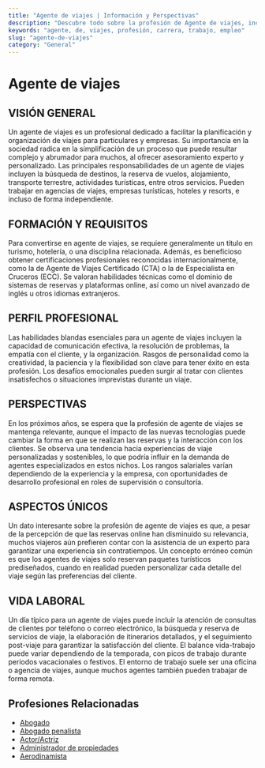 ```yaml
---
title: "Agente de viajes | Información y Perspectivas"
description: "Descubre todo sobre la profesión de Agente de viajes, incluyendo responsabilidades, requisitos y oportunidades."
keywords: "agente, de, viajes, profesión, carrera, trabajo, empleo"
slug: "agente-de-viajes"
category: "General"
---
```


# Agente de viajes

## VISIÓN GENERAL

Un agente de viajes es un profesional dedicado a facilitar la planificación y organización de viajes para particulares y empresas. Su importancia en la sociedad radica en la simplificación de un proceso que puede resultar complejo y abrumador para muchos, al ofrecer asesoramiento experto y personalizado. Las principales responsabilidades de un agente de viajes incluyen la búsqueda de destinos, la reserva de vuelos, alojamiento, transporte terrestre, actividades turísticas, entre otros servicios. Pueden trabajar en agencias de viajes, empresas turísticas, hoteles y resorts, e incluso de forma independiente.

## FORMACIÓN Y REQUISITOS

Para convertirse en agente de viajes, se requiere generalmente un título en turismo, hotelería, o una disciplina relacionada. Además, es beneficioso obtener certificaciones profesionales reconocidas internacionalmente, como la de Agente de Viajes Certificado (CTA) o la de Especialista en Cruceros (ECC). Se valoran habilidades técnicas como el dominio de sistemas de reservas y plataformas online, así como un nivel avanzado de inglés u otros idiomas extranjeros.

## PERFIL PROFESIONAL

Las habilidades blandas esenciales para un agente de viajes incluyen la capacidad de comunicación efectiva, la resolución de problemas, la empatía con el cliente, y la organización. Rasgos de personalidad como la creatividad, la paciencia y la flexibilidad son clave para tener éxito en esta profesión. Los desafíos emocionales pueden surgir al tratar con clientes insatisfechos o situaciones imprevistas durante un viaje.

## PERSPECTIVAS

En los próximos años, se espera que la profesión de agente de viajes se mantenga relevante, aunque el impacto de las nuevas tecnologías puede cambiar la forma en que se realizan las reservas y la interacción con los clientes. Se observa una tendencia hacia experiencias de viaje personalizadas y sostenibles, lo que podría influir en la demanda de agentes especializados en estos nichos. Los rangos salariales varían dependiendo de la experiencia y la empresa, con oportunidades de desarrollo profesional en roles de supervisión o consultoría.

## ASPECTOS ÚNICOS

Un dato interesante sobre la profesión de agente de viajes es que, a pesar de la percepción de que las reservas online han disminuido su relevancia, muchos viajeros aún prefieren contar con la asistencia de un experto para garantizar una experiencia sin contratiempos. Un concepto erróneo común es que los agentes de viajes solo reservan paquetes turísticos prediseñados, cuando en realidad pueden personalizar cada detalle del viaje según las preferencias del cliente.

## VIDA LABORAL

Un día típico para un agente de viajes puede incluir la atención de consultas de clientes por teléfono o correo electrónico, la búsqueda y reserva de servicios de viaje, la elaboración de itinerarios detallados, y el seguimiento post-viaje para garantizar la satisfacción del cliente. El balance vida-trabajo puede variar dependiendo de la temporada, con picos de trabajo durante periodos vacacionales o festivos. El entorno de trabajo suele ser una oficina o agencia de viajes, aunque muchos agentes también pueden trabajar de forma remota.
## Profesiones Relacionadas

- [Abogado](/profesiones/abogado/)
- [Abogado penalista](/profesiones/abogado-penalista/)
- [Actor/Actriz](/profesiones/actor-actriz/)
- [Administrador de propiedades](/profesiones/administrador-de-propiedades/)
- [Aerodinamista](/profesiones/aerodinamista/)

